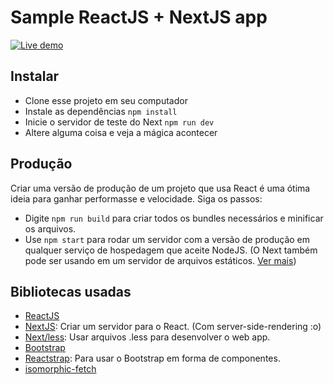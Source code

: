 # Sample ReactJS + NextJS app
[![Live demo](https://img.shields.io/website/https/shields.io.svg?label=Demonstra%C3%A7%C3%A3o)](https://sample-react-and-next-app.netlify.com/)

## Instalar
- Clone esse projeto em seu computador
- Instale as dependências `npm install`
- Inicie o servidor de teste do Next `npm run dev`
- Altere alguma coisa e veja a mágica acontecer

## Produção
Criar uma versão de produção de um projeto que usa React é uma ótima ideia para ganhar performasse e velocidade. Siga os passos:

- Digite `npm run build` para criar todos os bundles necessários e minificar os arquivos.
- Use `npm start` para rodar um servidor com a versão de produção em qualquer serviço de hospedagem que aceite NodeJS.
(O Next também pode ser usando em um servidor de arquivos estáticos. [Ver mais](https://github.com/zeit/next.js#static-html-export))

## Bibliotecas usadas
- [ReactJS](https://reactjs.org)
- [NextJS](https://github.com/zeit/next.js): Criar um servidor para o React. (Com server-side-rendering :o)
- [Next/less](https://github.com/zeit/next-plugins/tree/master/packages/next-less): Usar arquivos .less para desenvolver o web app.
- [Bootstrap](https://getbootstrap.com)
- [Reactstrap](https://reactstrap.github.io): Para usar o Bootstrap em forma de componentes.
- [isomorphic-fetch](https://www.npmjs.com/package/isomorphic-fetch)
